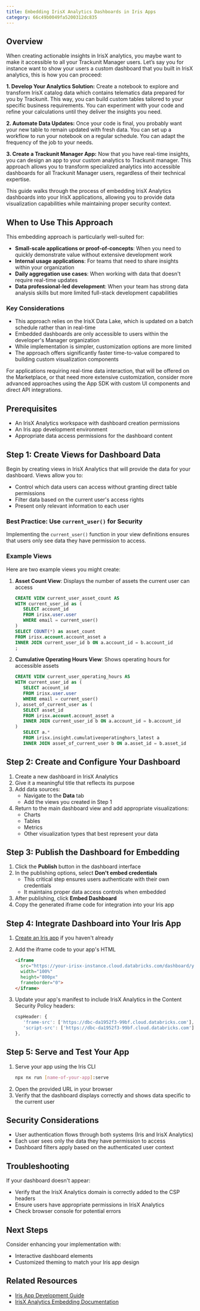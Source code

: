 ```yaml
---
title: Embedding IrisX Analytics Dashboards in Iris Apps
category: 66c49b0049fa5200312dc835
---
```


## Overview

When creating actionable insights in IrisX analytics, you maybe want to make it accessible to all your Trackunit Manager users. Let’s say you for instance want to show your users a custom dashboard that you built in IrisX analytics, this is how you can proceed: 

**1. Develop Your Analytics Solution:** Create a notebook to explore and transform IrisX catalog data which contains telematics data prepared for you by Trackunit. This way, you can build custom tables tailored to your specific business requirements. You can experiment with your code and refine your calculations until they deliver the insights you need.
    
**2. Automate Data Updates:** Once your code is final, you probably want your new table to remain updated with fresh data. You can set up a workflow to run your notebook on a regular schedule. You can adapt the frequency of the job to your needs.
    
**3. Create a Trackunit Manager App:** Now that you have real-time insights, you can design an app to your custom analytics to Trackunit manager. This approach allows you to transform specialized analytics into accessible dashboards for all Trackunit Manager users, regardless of their technical expertise.

This guide walks through the process of embedding IrisX Analytics dashboards into your IrisX applications, allowing you to provide data visualization capabilities while maintaining proper security context.

## When to Use This Approach

This embedding approach is particularly well-suited for:

- **Small-scale applications or proof-of-concepts**: When you need to quickly demonstrate value without extensive development work
- **Internal usage applications**: For teams that need to share insights within your organization
- **Daily aggregation use cases**: When working with data that doesn't require real-time updates
- **Data professional-led development**: When your team has strong data analysis skills but more limited full-stack development capabilities

### Key Considerations

- This approach relies on the IrisX Data Lake, which is updated on a batch schedule rather than in real-time
- Embedded dashboards are only accessible to users within the developer's Manager organization
- While implementation is simpler, customization options are more limited
- The approach offers significantly faster time-to-value compared to building custom visualization components

For applications requiring real-time data interaction, that will be offered on the Marketplace, or that need more extensive customization, consider more advanced approaches using the App SDK with custom UI components and direct API integrations.

## Prerequisites

- An IrisX Analytics workspace with dashboard creation permissions
- An Iris app development environment
- Appropriate data access permissions for the dashboard content

## Step 1: Create Views for Dashboard Data

Begin by creating views in IrisX Analytics that will provide the data for your dashboard. Views allow you to:

- Control which data users can access without granting direct table permissions
- Filter data based on the current user's access rights
- Present only relevant information to each user

### Best Practice: Use `current_user()` for Security

Implementing the `current_user()` function in your view definitions ensures that users only see data they have permission to access.

### Example Views

Here are two example views you might create:

1. **Asset Count View**: Displays the number of assets the current user can access
   ```sql
   CREATE VIEW current_user_asset_count AS
   WITH current_user_id as (
      SELECT account_id
      FROM irisx.user.user
      WHERE email = current_user()
   )
   SELECT COUNT(*) as asset_count
   FROM irisx.account.account_asset a
   INNER JOIN current_user_id b ON a.account_id = b.account_id
   ;
   ```

2. **Cumulative Operating Hours View**: Shows operating hours for accessible assets
   ```sql
   CREATE VIEW current_user_operating_hours AS
   WITH current_user_id as (
      SELECT account_id
      FROM irisx.user.user
      WHERE email = current_user()
   ), asset_of_current_user as (
      SELECT asset_id
      FROM irisx.account.account_asset a
      INNER JOIN current_user_id b ON a.account_id = b.account_id
   )
      SELECT a.*
      FROM irisx.insight.cumulativeoperatinghors_latest a
      INNER JOIN asset_of_current_user b ON a.asset_id = b.asset_id
   ```

## Step 2: Create and Configure Your Dashboard

1. Create a new dashboard in IrisX Analytics
2. Give it a meaningful title that reflects its purpose
3. Add data sources:
   - Navigate to the **Data** tab
   - Add the views you created in Step 1
4. Return to the main dashboard view and add appropriate visualizations:
   - Charts
   - Tables
   - Metrics
   - Other visualization types that best represent your data

## Step 3: Publish the Dashboard for Embedding

1. Click the **Publish** button in the dashboard interface
2. In the publishing options, select **Don't embed credentials**
   - This critical step ensures users authenticate with their own credentials
   - It maintains proper data access controls when embedded
3. After publishing, click **Embed Dashboard**
4. Copy the generated iframe code for integration into your Iris app

## Step 4: Integrate Dashboard into Your Iris App

1. [Create an Iris app](https://developers.trackunit.com/docs/getting-started) if you haven't already
2. Add the iframe code to your app's HTML
   ```html
   <iframe
     src="https://your-irisx-instance.cloud.databricks.com/dashboard/your-irisx-analytics-id"
     width="100%"
     height="800px"
     frameborder="0">
   </iframe>
   ```

3. Update your app's manifest to include IrisX Analytics in the Content Security Policy headers:
   ```ts
   cspHeader: {
      'frame-src': ['https://dbc-da1952f3-99bf.cloud.databricks.com'],
      'script-src': ['https://dbc-da1952f3-99bf.cloud.databricks.com'],
   },
   ```

## Step 5: Serve and Test Your App

1. Serve your app using the Iris CLI
   ```bash
   npx nx run [name-of-your-app]:serve
   ```
2. Open the provided URL in your browser
3. Verify that the dashboard displays correctly and shows data specific to the current user

## Security Considerations

- User authentication flows through both systems (Iris and IrisX Analytics)
- Each user sees only the data they have permission to access
- Dashboard filters apply based on the authenticated user context

## Troubleshooting

If your dashboard doesn't appear:
- Verify that the IrisX Analytics domain is correctly added to the CSP headers
- Ensure users have appropriate permissions in IrisX Analytics
- Check browser console for potential errors

## Next Steps

Consider enhancing your implementation with:
- Interactive dashboard elements
- Customized theming to match your Iris app design

## Related Resources

- [Iris App Development Guide](https://developers.trackunit.com/docs/getting-started)
- [IrisX Analytics Embedding Documentation](https://docs.databricks.com/dashboards/embedding.html)
